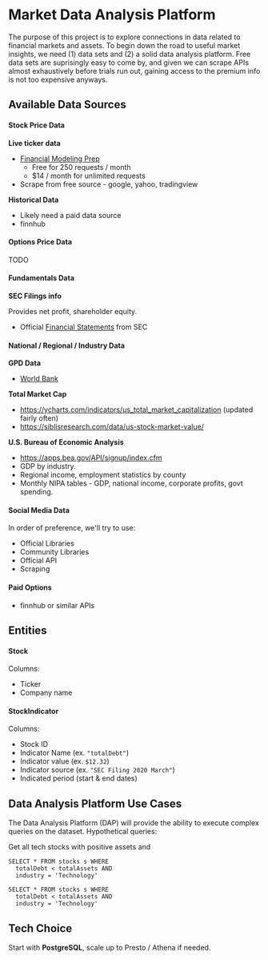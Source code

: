 # Market Data Analysis Platform

The purpose of this project is to explore connections in data related to financial markets and assets. To begin down the road to useful market insights, we need (1) data sets and (2) a solid data analysis platform. Free data sets are suprisingly easy to come by, and given we can scrape APIs almost exhaustively before trials run out, gaining access to the premium info is not too expensive anyways.

## Available Data Sources

#### Stock Price Data

**Live ticker data**

- [Financial Modeling Prep](https://financialmodelingprep.com/developer/docs/)
  - Free for 250 requests / month
  - $14 / month for unlimited requests
- Scrape from free source - google, yahoo, tradingview

**Historical Data**

- Likely need a paid data source
- finnhub

#### Options Price Data

TODO

#### Fundamentals Data

**SEC Filings info**

Provides net profit, shareholder equity.

- Official [Financial Statements](https://www.sec.gov/dera/data/financial-statement-data-sets.html) from SEC

#### National / Regional / Industry Data

**GPD Data**

- [World Bank](https://data.worldbank.org/indicator/NY.GDP.MKTP.CD?locations=US)

**Total Market Cap**

- https://ycharts.com/indicators/us_total_market_capitalization (updated fairly often)
- https://siblisresearch.com/data/us-stock-market-value/

**U.S. Bureau of Economic Analysis**

- https://apps.bea.gov/API/signup/index.cfm
- GDP by industry.
- Regional income, employment statistics by county
- Monthly NIPA tables - GDP, national income, corporate profits, govt spending.

#### Social Media Data

In order of preference, we'll try to use:

- Official Libraries
- Community Libraries
- Official API
- Scraping

#### Paid Options

- finnhub or similar APIs

## Entities

#### Stock

Columns:

- Ticker
- Company name

#### StockIndicator

Columns:

- Stock ID
- Indicator Name (ex. `"totalDebt"`)
- Indicator value (ex. `$12.32`)
- Indicator source (ex. `"SEC Filing 2020 March"`)
- Indicated period (start & end dates)

## Data Analysis Platform Use Cases

The Data Analysis Platform (DAP) will provide the ability to execute complex queries on the dataset. Hypothetical queries:

Get all tech stocks with positive assets and

```
SELECT * FROM stocks s WHERE
  totalDebt < totalAssets AND
  industry = 'Technology'
```

```
SELECT * FROM stocks s WHERE
  totalDebt < totalAssets AND
  industry = 'Technology'
```

## Tech Choice

Start with **PostgreSQL**, scale up to Presto / Athena if needed.
